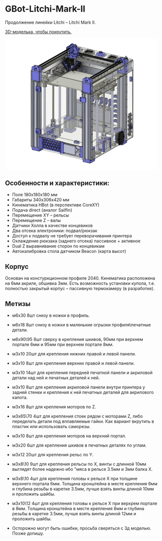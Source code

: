 # GBot-Litchi-Mark-II

Продолжение линейки Litchi – Litchi Mark II. 

[3D-моделька, чтобы покрутить.](https://myhub.autodesk360.com/ue2ddbd59/g/shares/SH286ddQT78850c0d8a4284d03fa6811be10?mode=embed)

![](./pics/GBot-Litchi-Mark-II-13032025.png)

## Особенности и характеристики:

- Поле 180х180х180 мм
- Габариты 340х306х420 мм
- Кинематика HBot (в перспективе CoreXY)
- Подача direct (аналог Sailfin)
- Перемещение XY – рельсы
- Перемещение Z – валы
- Датчики Холла в качестве концевиков
- Два отсека электроники: подвал/рюкзак
- Доступ к подвалу не требует переворачивания принтера
- Охлаждение рюкзака (заднего отсека) пассивное + активное
- Dual Z выравнивание сторон по концевикам
- Автокалибровка стола датчиком Beacon (карта высот)



## Корпус

Основан на констуркционном профиле 2040. Кинематика расположена на 6мм акриле, обшивка 3мм. Есть возможность установки купола, т.е. полностью закрытый корпус – пассивную термокамеру (в разработке).

## Метизы
- м6х30    8шт снизу в ножки в профиль.
- м6х18    8шт снизу в ножки в маленькие огрызки профиля\печатные детали.
- м6х90\95    8шт сверху в крепления шкивов, 90мм при верхнем портале 6мм и 95мм при верхнем портале 8мм.
- м3х10    20шт для крепления нижних правой и левой панели.
- м3х10    8шт для крепления верхних правой и левой панели.
- м3х10    14шт для крепления передней печатной панели и акриловой детали над ней и печатных деталей к ней.
- м3х10    8шт для крепления акриловой панели внутри принтера у задней стенки и крепления к ней печатных деталей для акрилового капота.
- м3х16    8шт для крепления моторов по Z.
- м3х65\70    4шт для крепления стоек рядом с моторами Z, либо переделать детали под вплавляемые гайки. Как вариант вкрутить в пластик или использовать саморезы.
- м3х10    8шт для крепления моторов на верхний портал.
- м3х20    6шт для крепления шкивов в печатных деталях по углам.
- м3х12    20шт для крепления рельс по Y.
- м3х8\10    9шт для крепления рельсы по Х, винты с длинной 10мм выглядят более надежно ибо "мяса в рельсе 3.5мм и 3мм балка Х.
- м3х8\10    4шт для крепления головы к рельсе Х при толщине верхнего портала 6мм. Толщина кронштейна в месте крепления 6мм и глубина резьбы в каретке 3.5мм, лучше взять винты длиной 10мм и проложить шайбы.
- м3х10\12    4шт для крепления головы к рельсе Х при верхрем портале в 8мм. Толщина кронштейна в месте крепления 8мм и глубина резьбы в каретке 3.5мм, лучше взять винты длиной 12мм и проложить шайбы. 

- Осторожно могут быть ошибки, просьба сверяться с 3д моделью. Позже допишу.
